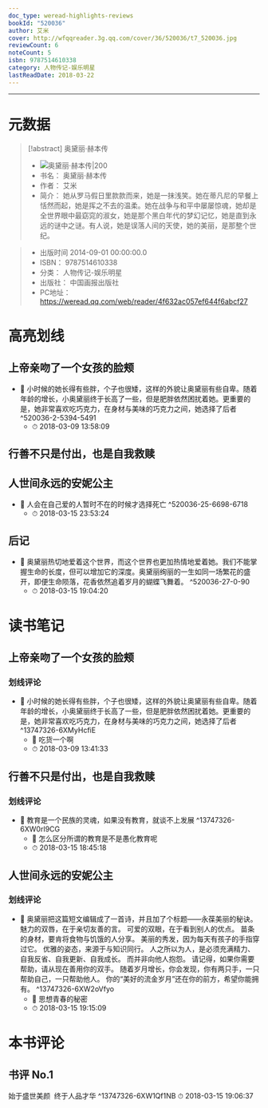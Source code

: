 ```yaml
---
doc_type: weread-highlights-reviews
bookId: "520036"
author: 艾米
cover: http://wfqqreader.3g.qq.com/cover/36/520036/t7_520036.jpg
reviewCount: 6
noteCount: 5
isbn: 9787514610338
category: 人物传记-娱乐明星
lastReadDate: 2018-03-22
---
```


---
# 元数据
> [!abstract] 奥黛丽·赫本传
> - ![ 奥黛丽·赫本传|200](http://wfqqreader.3g.qq.com/cover/36/520036/t7_520036.jpg)
> - 书名： 奥黛丽·赫本传
> - 作者： 艾米
> - 简介：     她从罗马假日里款款而来，她是一抹浅笑。她在蒂凡尼的早餐上恬然而起，她是挥之不去的温柔。她在战争与和平中屡屡惊魂，她却是全世界眼中最窈窕的淑女，她是那个黑白年代的梦幻记忆，她是直到永远的谜中之谜。有人说，她是误落人间的天使，她的美丽，是那整个世纪。

> - 出版时间 2014-09-01 00:00:00.0
> - ISBN： 9787514610338
> - 分类： 人物传记-娱乐明星
> - 出版社： 中国画报出版社
> - PC地址：https://weread.qq.com/web/reader/4f632ac057ef644f6abcf27

# 高亮划线

## 上帝亲吻了一个女孩的脸颊


- 📌 小时候的她长得有些胖，个子也很矮，这样的外貌让奥黛丽有些自卑。随着年龄的增长，小奥黛丽终于长高了一些，但是肥胖依然困扰着她。更重要的是，她非常喜欢吃巧克力，在身材与美味的巧克力之间，她选择了后者  ^520036-2-5394-5491
    - ⏱ 2018-03-09 13:58:09 
## 行善不只是付出，也是自我救赎

 
## 人世间永远的安妮公主

 

- 📌 人会在自己爱的人暂时不在的时候才选择死亡  ^520036-25-6698-6718
    - ⏱ 2018-03-15 23:53:24 
## 后记


- 📌 奥黛丽热切地爱着这个世界，而这个世界也更加热情地爱着她。我们不能掌握生命的长度，但可以增加它的深度。奥黛丽绚丽的一生如同一场繁花的盛开，即便生命陨落，花香依然追着岁月的蝴蝶飞舞着。  ^520036-27-0-90
    - ⏱ 2018-03-15 19:04:20 
# 读书笔记

## 上帝亲吻了一个女孩的脸颊

### 划线评论
- 📌 小时候的她长得有些胖，个子也很矮，这样的外貌让奥黛丽有些自卑。随着年龄的增长，小奥黛丽终于长高了一些，但是肥胖依然困扰着她。更重要的是，她非常喜欢吃巧克力，在身材与美味的巧克力之间，她选择了后者  ^13747326-6XMyHcfiE
    - 💭 吃货一个啊
    - ⏱ 2018-03-09 13:41:33
   
## 行善不只是付出，也是自我救赎

### 划线评论
- 📌 教育是一个民族的灵魂，如果没有教育，就谈不上发展  ^13747326-6XW0rI9CG
    - 💭 怎么区分所谓的教育是不是愚化教育呢
    - ⏱ 2018-03-15 18:45:18
   
## 人世间永远的安妮公主

### 划线评论
- 📌 奥黛丽把这篇短文编辑成了一首诗，并且加了个标题——永葆美丽的秘诀。
    魅力的双唇，在于亲切友善的言。
    可爱的双眼，在于看到别人的优点。
    苗条的身材，要肯将食物与饥饿的人分享。
    美丽的秀发，因为每天有孩子的手指穿过它。
    优雅的姿态，来源于与知识同行。
    人之所以为人，是必须充满精力、自我反省、自我更新、自我成长。
    而并非向他人抱怨。
    请记得，如果你需要帮助，请从现在善用你的双手。
    随着岁月增长，你会发现，你有两只手，一只帮助自己，一只帮助他人。
    你的“美好的流金岁月”还在你的前方，希望你能拥有。  ^13747326-6XW2oVfyo
    - 💭 思想青春的秘密
    - ⏱ 2018-03-15 19:15:09
   
# 本书评论

## 书评 No.1 
始于盛世美颜  终于人品才华 ^13747326-6XW1Qf1NB
⏱ 2018-03-15 19:06:37
